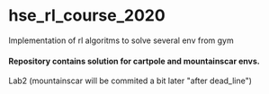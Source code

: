 # hse_rl_course_2020
Implementation of rl algoritms to solve several env from gym

#### Repository contains solution for cartpole and mountainscar envs.
Lab2 (mountainscar will be commited a bit later "after dead_line")

